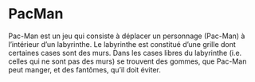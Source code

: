 # PacMan
Pac-Man est un jeu qui consiste à déplacer un personnage (Pac-Man) à l’intérieur d’un labyrinthe. 
Le labyrinthe est constitué d’une grille dont certaines cases sont des murs. Dans les cases libres du labyrinthe (i.e. celles qui ne sont pas des murs) se trouvent des gommes, que Pac-Man peut manger, et des fantômes, qu’il doit éviter.
